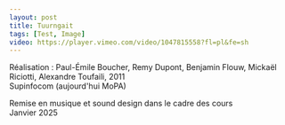 ```yaml
---
layout: post
title: Tuurngait
tags: [Test, Image]
video: https://player.vimeo.com/video/1047815558?fl=pl&fe=sh
---
```


Réalisation : Paul-Émile Boucher, Remy Dupont, Benjamin Flouw, Mickaël Riciotti, Alexandre Toufaili, 2011  
Supinfocom (aujourd'hui MoPA)  

Remise en musique et sound design dans le cadre des cours  
Janvier 2025

